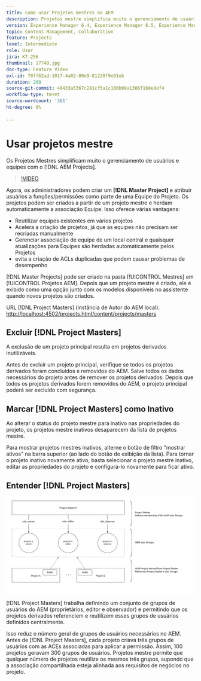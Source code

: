 ```yaml
---
title: Como usar Projetos mestres no AEM
description: Projetos mestre simplifica muito o gerenciamento de usuários e equipes com projetos AEM.
version: Experience Manager 6.4, Experience Manager 6.5, Experience Manager as a Cloud Service
topic: Content Management, Collaboration
feature: Projects
level: Intermediate
role: User
jira: KT-256
thumbnail: 17740.jpg
doc-type: Feature Video
exl-id: 78ff62ad-1017-4a02-80e9-81228f9e01eb
duration: 260
source-git-commit: 48433a5367c281cf5a1c106b08a1306f1b0e8ef4
workflow-type: tm+mt
source-wordcount: '361'
ht-degree: 0%

---
```


# Usar projetos mestre

Os Projetos Mestres simplificam muito o gerenciamento de usuários e equipes com o [!DNL AEM Projects].

>[!VIDEO](https://video.tv.adobe.com/v/17740?quality=12&learn=on)

Agora, os administradores podem criar um **[!DNL Master Project]** e atribuir usuários a funções/permissões como parte de uma Equipe do Projeto. Os projetos podem ser criados a partir de um projeto mestre e herdam automaticamente a associação Equipe. Isso oferece várias vantagens:

* Reutilizar equipes existentes em vários projetos
* Acelera a criação de projetos, já que as equipes não precisam ser recriadas manualmente
* Gerenciar associação de equipe de um local central e quaisquer atualizações para Equipes são herdadas automaticamente pelos Projetos
* evita a criação de ACLs duplicadas que podem causar problemas de desempenho

[!DNL Master Projects] pode ser criado na pasta [!UICONTROL Mestres] em [!UICONTROL Projetos AEM]. Depois que um projeto mestre é criado, ele é exibido como uma opção junto com os modelos disponíveis no assistente quando novos projetos são criados.

URL [!DNL Project Masters] (instância de Autor do AEM local): [http://localhost:4502/projects.html/content/projects/masters](http://localhost:4502/projects.html/content/projects/masters)

## Excluir [!DNL Project Masters]

A exclusão de um projeto principal resulta em projetos derivados inutilizáveis.

Antes de excluir um projeto principal, verifique se todos os projetos derivados foram concluídos e removidos do AEM. Salve todos os dados necessários do projeto antes de remover os projetos derivados. Depois que todos os projetos derivados forem removidos do AEM, o projeto principal poderá ser excluído com segurança.

## Marcar [!DNL Project Masters] como Inativo

Ao alterar o status do projeto mestre para inativo nas propriedades do projeto, os projetos mestre inativos desaparecem da lista de projetos mestre.

Para mostrar projetos mestres inativos, alterne o botão de filtro &quot;mostrar ativos&quot; na barra superior (ao lado do botão de exibição da lista). Para tornar o projeto inativo novamente ativo, basta selecionar o projeto mestre inativo, editar as propriedades do projeto e configurá-lo novamente para ficar ativo.

## Entender [!DNL Project Masters]

![Modo de exibição técnico de mestres de projeto](assets/use-project-masters/project-masters-architecture.png)

[!DNL Project Masters] trabalha definindo um conjunto de grupos de usuários do AEM (proprietários, editor e observador) e permitindo que os projetos derivados referenciem e reutilizem esses grupos de usuários definidos centralmente.

Isso reduz o número geral de grupos de usuários necessários no AEM. Antes de [!DNL Project Masters], cada projeto criava três grupos de usuários com as ACEs associadas para aplicar a permissão. Assim, 100 projetos geravam 300 grupos de usuários. Projetos mestre permite que qualquer número de projetos reutilize os mesmos três grupos, supondo que a associação compartilhada esteja alinhada aos requisitos de negócios no projeto.
